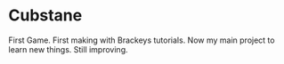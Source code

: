 # Cubstane
First Game. First making with Brackeys tutorials.
Now my main project to learn new things. Still improving.
